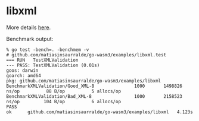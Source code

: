 libxml
==

More details [here](https://github.com/matiasinsaurralde/wasm-libxml2).

Benchmark output:

```
% go test -bench=. -benchmem -v
# github.com/matiasinsaurralde/go-wasm3/examples/libxml.test
=== RUN   TestXMLValidation
--- PASS: TestXMLValidation (0.01s)
goos: darwin
goarch: amd64
pkg: github.com/matiasinsaurralde/go-wasm3/examples/libxml
BenchmarkXMLValidation/Good_XML-8         	    1000	   1498826 ns/op	      88 B/op	       5 allocs/op
BenchmarkXMLValidation/Bad_XML-8          	    1000	   2158523 ns/op	     104 B/op	       6 allocs/op
PASS
ok  	github.com/matiasinsaurralde/go-wasm3/examples/libxml	4.123s
```